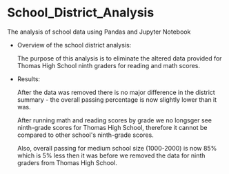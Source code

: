 # School_District_Analysis
The analysis of school data using Pandas and Jupyter Notebook

- Overview of the school district analysis:

    The purpose of this analysis is to eliminate the altered data provided for Thomas High School ninth graders for reading and math scores.
    
- Results:

    After the data was removed there is no major difference in the district summary - the overall passing percentage is now slightly lower than it was. 
    
    After running math and reading scores by grade we no longsger see ninth-grade scores for Thomas High School, therefore it cannot be compared to other school's ninth-grade scores.
    
  Also, overall passing for medium school size (1000-2000) is now 85% which is 5% less then it was before we removed the data for ninth graders from Thomas High School.

  
